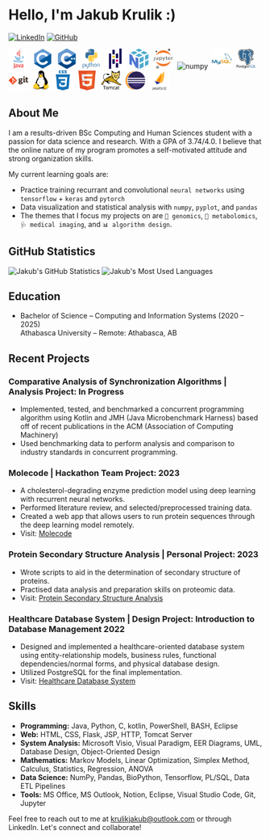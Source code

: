 # Hello, I'm Jakub Krulik :)

[![LinkedIn](https://img.shields.io/badge/LinkedIn-krulik1-blue)](https://www.linkedin.com/in/krulik1/)
[![GitHub](https://img.shields.io/badge/GitHub-Krulik1-darkgreen)](https://github.com/krulik1)
<div align="left">
  <img src="https://github.com/devicons/devicon/blob/master/icons/java/java-original-wordmark.svg" title="Java" alt="Java" width="40" height="40"/>&nbsp;
  <img src="https://github.com/devicons/devicon/blob/master/icons/c/c-original.svg" title="C" alt="C" width="40" height="40"/>&nbsp;
  <img src="https://github.com/devicons/devicon/blob/master/icons/cplusplus/cplusplus-original.svg" title="C" alt="C" width="40" height="40"/>&nbsp;
  <img src="https://github.com/devicons/devicon/blob/master/icons/python/python-original-wordmark.svg" title="python" alt="python" width="40" height="40"/>&nbsp;
  <img src="https://github.com/devicons/devicon/blob/master/icons/pandas/pandas-original.svg" title="pandas" alt="pandas" width="40" height="40"/>&nbsp;
  <img src="https://github.com/devicons/devicon/blob/master/icons/numpy/numpy-original.svg" title="numpy" alt="numpy" width="40" height="40"/>&nbsp;
  <img src="https://github.com/devicons/devicon/blob/master/icons/jupyter/jupyter-original-wordmark.svg" title="numpy" alt="numpy" width="40" height="40"/>&nbsp;
  <img src="https://biopython.org/assets/images/biopython_logo_s.png" title="numpy" alt="numpy" width="40" height="40"/>&nbsp;
  <img src="https://github.com/devicons/devicon/blob/master/icons/mysql/mysql-original-wordmark.svg" title="MySQL"  alt="MySQL" width="40" height="40"/>&nbsp;
  <img src="https://github.com/devicons/devicon/blob/master/icons/postgresql/postgresql-original-wordmark.svg" title="Postgres" alt="PostgreSQL" width="40" height="40"/>&nbsp;
  <img src="https://github.com/devicons/devicon/blob/master/icons/git/git-original-wordmark.svg" title="Git" **alt="Git" width="40" height="40"/>
  <img src="https://github.com/devicons/devicon/blob/master/icons/linux/linux-original.svg" title="linux" **alt="linux" width="40" height="40"/>
  <img src="https://github.com/devicons/devicon/blob/master/icons/css3/css3-plain-wordmark.svg"  title="CSS3" alt="CSS" width="40" height="40"/>&nbsp;
  <img src="https://github.com/devicons/devicon/blob/master/icons/html5/html5-original.svg" title="HTML5" alt="HTML" width="40" height="40"/>&nbsp;
  <img src="https://github.com/devicons/devicon/blob/master/icons/tomcat/tomcat-original-wordmark.svg" title="HTML5" alt="HTML" width="40" height="40"/>&nbsp;
  <img src="https://github.com/Krulik00Jakub/Images/blob/main/Eclipse2014_RGB.png" title="HTML5" alt="HTML" width="40" height="40"/>&nbsp;
  <img src="https://github.com/Krulik00Jakub/Images/blob/main/jakarta_ee_logo_schooner_color_stacked_default.png" title="HTML5" alt="HTML" width="40" height="40"/>&nbsp;
</div>

## About Me

I am a results-driven BSc Computing and Human Sciences student with a passion for data science and research. With a GPA of 3.74/4.0. I believe that the online nature of my program promotes a self-motivated attitude and strong organization skills.

My current learning goals are:
*  Practice training recurrant and convolutional `neural networks` using `tensorflow` + `keras` and `pytorch`
*  Data visualization and statistical analysis with `numpy`, `pyplot`, and `pandas`
*  The themes that I focus my projects on are `🧪 genomics`, `🌱 metabolomics`, `🩺 medical imaging`, and `📊 algorithm design`.

## GitHub Statistics

![Jakub's GitHub Statistics](http://github-readme-streak-stats.herokuapp.com?user=krulik1&theme=dark&background=000000) ![Jakub's Most Used Languages](https://github-readme-stats.vercel.app/api/top-langs/?username=krulik1&layout=compact&theme=vision-friendly-dark)

## Education

- Bachelor of Science – Computing and Information Systems (2020 – 2025)  
  Athabasca University – Remote: Athabasca, AB

## Recent Projects

### Comparative Analysis of Synchronization Algorithms | Analysis Project: In Progress
- Implemented, tested, and benchmarked a concurrent programming algorithm using Kotlin and JMH (Java
Microbenchmark Harness) based off of recent publications in the ACM (Association of Computing Machinery)
- Used benchmarking data to perform analysis and comparison to industry standards in concurrent programming.

### Molecode | Hackathon Team Project: 2023
- A cholesterol-degrading enzyme prediction model using deep learning with recurrent neural networks.
- Performed literature review, and selected/preprocessed training data.
- Created a web app that allows users to run protein sequences through the deep learning model remotely.
- Visit: [Molecode](https://devpost.com/software/molecode)

### Protein Secondary Structure Analysis | Personal Project: 2023
- Wrote scripts to aid in the determination of secondary structure of proteins.
- Practised data analysis and preparation skills on proteomic data.
- Visit: [Protein Secondary Structure Analysis](https://github.com/krulik1/Protein-2ndary-struc-analysis)

### Healthcare Database System | Design Project: Introduction to Database Management 2022
- Designed and implemented a healthcare-oriented database system using entity-relationship models, business rules, functional dependencies/normal forms, and physical database design.
- Utilized PostgreSQL for the final implementation.
- Visit: [Healthcare Database System](https://github.com/Krulik00Jakub/Healthcare-Database-System)

## Skills

- **Programming:** Java, Python, C, kotlin, PowerShell, BASH, Eclipse
- **Web:** HTML, CSS, Flask, JSP, HTTP, Tomcat Server
- **System Analysis:** Microsoft Visio, Visual Paradigm, EER Diagrams, UML, Database Design, Object-Oriented Design
- **Mathematics:** Markov Models, Linear Optimization, Simplex Method, Calculus, Statistics, Regression, ANOVA
- **Data Science:** NumPy, Pandas, BioPython, Tensorflow, PL/SQL, Data ETL Pipelines
- **Tools:** MS Office, MS Outlook, Notion, Eclipse, Visual Studio Code, Git, Jupyter

Feel free to reach out to me at krulikjakub@outlook.com or through LinkedIn. Let's connect and collaborate!
